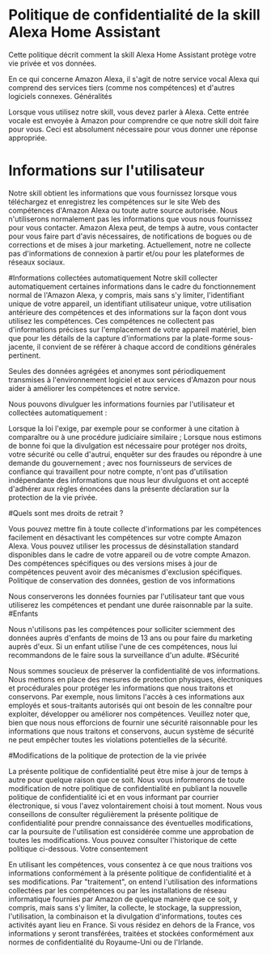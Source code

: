 # Politique de confidentialité de la skill Alexa Home Assistant

Cette politique décrit comment la skill Alexa Home Assistant protège votre vie privée et vos données.

En ce qui concerne Amazon Alexa, il s'agit de notre service vocal Alexa qui comprend des services tiers (comme nos compétences) et d'autres logiciels connexes.
Généralités

Lorsque vous utilisez notre skill, vous devez parler à Alexa. Cette entrée vocale est envoyée à Amazon pour comprendre ce que notre skill doit faire pour vous. Ceci est absolument nécessaire pour vous donner une réponse appropriée.
# Informations sur l'utilisateur

Notre skill obtient les informations que vous fournissez lorsque vous téléchargez et enregistrez les compétences sur le site Web des compétences d'Amazon Alexa ou toute autre source autorisée. Nous n'utiliserons normalement pas les informations que vous nous fournissez pour vous contacter. Amazon Alexa peut, de temps à autre, vous contacter pour vous faire part d'avis nécessaires, de notifications de bogues ou de corrections et de mises à jour marketing. Actuellement, notre ne collecte pas d'informations de connexion à partir et/ou pour les plateformes de réseaux sociaux.

#Informations collectées automatiquement
Notre skill collecter automatiquement certaines informations dans le cadre du fonctionnement normal de l'Amazon Alexa, y compris, mais sans s'y limiter, l'identifiant unique de votre appareil, un identifiant utilisateur unique, votre utilisation antérieure des compétences et des informations sur la façon dont vous utilisez les compétences. Ces compétences ne collectent pas d'informations précises sur l'emplacement de votre appareil matériel, bien que pour les détails de la capture d'informations par la plate-forme sous-jacente, il convient de se référer à chaque accord de conditions générales pertinent.

Seules des données agrégées et anonymes sont périodiquement transmises à l'environnement logiciel et aux services d'Amazon pour nous aider à améliorer les compétences et notre service.

Nous pouvons divulguer les informations fournies par l'utilisateur et collectées automatiquement :

Lorsque la loi l'exige, par exemple pour se conformer à une citation à comparaître ou à une procédure judiciaire similaire ;
Lorsque nous estimons de bonne foi que la divulgation est nécessaire pour protéger nos droits, votre sécurité ou celle d'autrui, enquêter sur des fraudes ou répondre à une demande du gouvernement ;
avec nos fournisseurs de services de confiance qui travaillent pour notre compte, n'ont pas d'utilisation indépendante des informations que nous leur divulguons et ont accepté d'adhérer aux règles énoncées dans la présente déclaration sur la protection de la vie privée.

#Quels sont mes droits de retrait ?

Vous pouvez mettre fin à toute collecte d'informations par les compétences facilement en désactivant les compétences sur votre compte Amazon Alexa. Vous pouvez utiliser les processus de désinstallation standard disponibles dans le cadre de votre appareil ou de votre compte Amazon. Des compétences spécifiques ou des versions mises à jour de compétences peuvent avoir des mécanismes d'exclusion spécifiques.
Politique de conservation des données, gestion de vos informations

Nous conserverons les données fournies par l'utilisateur tant que vous utiliserez les compétences et pendant une durée raisonnable par la suite.
#Enfants

Nous n'utilisons pas les compétences pour solliciter sciemment des données auprès d'enfants de moins de 13 ans ou pour faire du marketing auprès d'eux. Si un enfant utilise l'une de ces compétences, nous lui recommandons de le faire sous la surveillance d'un adulte.
#Sécurité

Nous sommes soucieux de préserver la confidentialité de vos informations. Nous mettons en place des mesures de protection physiques, électroniques et procédurales pour protéger les informations que nous traitons et conservons. Par exemple, nous limitons l'accès à ces informations aux employés et sous-traitants autorisés qui ont besoin de les connaître pour exploiter, développer ou améliorer nos compétences. Veuillez noter que, bien que nous nous efforcions de fournir une sécurité raisonnable pour les informations que nous traitons et conservons, aucun système de sécurité ne peut empêcher toutes les violations potentielles de la sécurité.

#Modifications de la politique de protection de la vie privée

La présente politique de confidentialité peut être mise à jour de temps à autre pour quelque raison que ce soit. Nous vous informerons de toute modification de notre politique de confidentialité en publiant la nouvelle politique de confidentialité ici et en vous informant par courrier électronique, si vous l'avez volontairement choisi à tout moment. Nous vous conseillons de consulter régulièrement la présente politique de confidentialité pour prendre connaissance des éventuelles modifications, car la poursuite de l'utilisation est considérée comme une approbation de toutes les modifications. Vous pouvez consulter l'historique de cette politique ci-dessous.
Votre consentement

En utilisant les compétences, vous consentez à ce que nous traitions vos informations conformément à la présente politique de confidentialité et à ses modifications. Par "traitement", on entend l'utilisation des informations collectées par les compétences ou par les installations de réseau informatique fournies par Amazon de quelque manière que ce soit, y compris, mais sans s'y limiter, la collecte, le stockage, la suppression, l'utilisation, la combinaison et la divulgation d'informations, toutes ces activités ayant lieu en France. Si vous résidez en dehors de la France, vos informations y seront transférées, traitées et stockées conformément aux normes de confidentialité du Royaume-Uni ou de l'Irlande.
